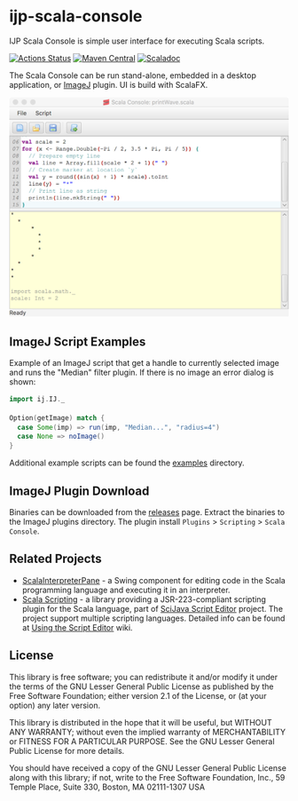 ijp-scala-console
=================

IJP Scala Console is simple user interface for executing Scala scripts.

[![Actions Status](https://github.com/ij-plugins/ijp-scala-console/workflows/Scala%20CI/badge.svg)](https://github.com/ij-plugins/ijp-scala-console/actions)
[![Maven Central](https://maven-badges.herokuapp.com/maven-central/net.sf.ij-plugins/ijp-scala-console_2.12/badge.svg)](https://maven-badges.herokuapp.com/maven-central/net.sf.ij-plugins/ijp-scala-console_2.12)
[![Scaladoc](https://javadoc.io/badge2/net.sf.ij-plugins/ijp-scala-console_2.12/scaladoc.svg)](https://javadoc.io/doc/net.sf.ij-plugins/ijp-scala-console_2.12)

The Scala Console can be run stand-alone, embedded in a desktop application, or [ImageJ] plugin. UI is build with
ScalaFX.

![Screenshot](docs/images/Scala-Console-2_screenshot.png)

ImageJ Script Examples
----------------------

Example of an ImageJ script that get a handle to currently selected image and runs the "Median" filter plugin. If there
is no image an error dialog is shown:

```scala
import ij.IJ._

Option(getImage) match {
  case Some(imp) => run(imp, "Median...", "radius=4")
  case None => noImage()
}
```

Additional example scripts can be found the [examples] directory.

ImageJ Plugin Download
----------------------

Binaries can be downloaded from the [releases] page. Extract the binaries to the ImageJ plugins directory. The plugin
install `Plugins` > `Scripting` > `Scala Console`.

Related Projects
----------------

* [ScalaInterpreterPane] - a Swing component for editing code in the Scala programming language and executing it in an
  interpreter.
* [Scala Scripting](https://github.com/scijava/scripting-scala/) - a library providing a JSR-223-compliant scripting
  plugin for the Scala language, part of [SciJava Script Editor] project. The project support multiple scripting
  languages. Detailed info can be found at [Using the Script Editor](https://imagej.net/scripting/script-editor) wiki.

License
-------

This library is free software; you can redistribute it and/or
modify it under the terms of the GNU Lesser General Public
License as published by the Free Software Foundation; either
version 2.1 of the License, or (at your option) any later version.

This library is distributed in the hope that it will be useful,
but WITHOUT ANY WARRANTY; without even the implied warranty of
MERCHANTABILITY or FITNESS FOR A PARTICULAR PURPOSE. See the GNU
Lesser General Public License for more details.

You should have received a copy of the GNU Lesser General Public
License along with this library; if not, write to the Free Software
Foundation, Inc., 59 Temple Place, Suite 330, Boston, MA 02111-1307 USA


[ImageJ]: http://rsb.info.nih.gov/ij/

[examples]: https://github.com/ij-plugins/ijp-scala-console/tree/main/scala-console/examples

[releases]: https://github.com/ij-plugins/ijp-scala-console/releases

[ScalaInterpreterPane]: https://github.com/Sciss/ScalaInterpreterPane

[SciJava Script Editor]: https://github.com/scijava/script-editor